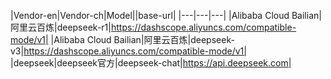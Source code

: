 

|Vendor-en|Vendor-ch|Model||base-url|
|---|---|---|
|Alibaba Cloud Bailian|阿里云百炼|deepseek-r1|https://dashscope.aliyuncs.com/compatible-mode/v1|
|Alibaba Cloud Bailian|阿里云百炼|deepseek-v3|https://dashscope.aliyuncs.com/compatible-mode/v1|
|deepseek|deepseek官方|deepseek-chat|https://api.deepseek.com|